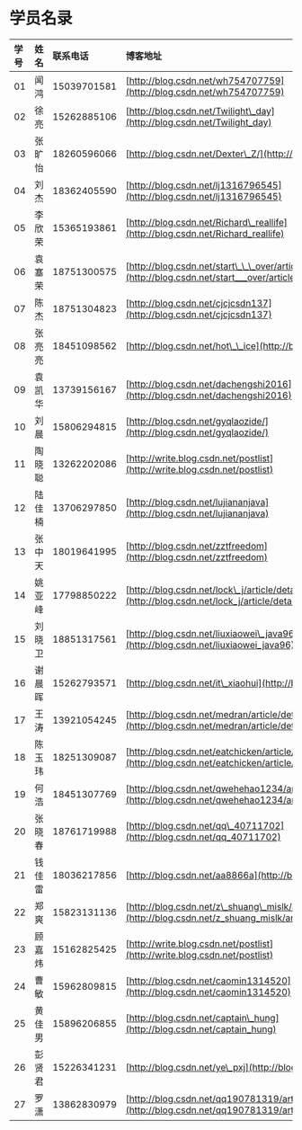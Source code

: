 # 学员名录

| **学号** | **姓名** | **联系电话** | **博客地址** |
| :--- | :--- | :--- | :--- |
| 01 | 闻鸿 | 15039701581 | [http://blog.csdn.net/wh754707759](http://blog.csdn.net/wh754707759) |
| 02 | 徐亮 | 15262885106 | [http://blog.csdn.net/Twilight\_day](http://blog.csdn.net/Twilight_day) |
| 03 | 张旷怡 | 18260596066 | [http://blog.csdn.net/Dexter\_Z/](http://blog.csdn.net/Dexter_Z/) |
| 04 | 刘杰 | 18362405590 | [http://blog.csdn.net/lj1316796545](http://blog.csdn.net/lj1316796545) |
| 05 | 李欣荣 | 15365193861 | [http://blog.csdn.net/Richard\_reallife](http://blog.csdn.net/Richard_reallife) |
| 06 | 袁塞荣 | 18751300575 | [http://blog.csdn.net/start\_\_\_over/article/details/78288414](http://blog.csdn.net/start___over/article/details/78288414) |
| 07 | 陈杰 | 18751304823 | [http://blog.csdn.net/cjcjcsdn137](http://blog.csdn.net/cjcjcsdn137) |
| 08 | 张亮亮 | 18451098562 | [http://blog.csdn.net/hot\_\_ice](http://blog.csdn.net/hot__ice) |
| 09 | 袁凯华 | 13739156167 | [http://blog.csdn.net/dachengshi2016](http://blog.csdn.net/dachengshi2016) |
| 10 | 刘晨 | 15806294815 | [http://blog.csdn.net/gyqlaozide/](http://blog.csdn.net/gyqlaozide/) |
| 11 | 陶晓聪 | 13262202086 | [http://write.blog.csdn.net/postlist](http://write.blog.csdn.net/postlist) |
| 12 | 陆佳楠 | 13706297850 | [http://blog.csdn.net/lujiananjava](http://blog.csdn.net/lujiananjava) |
| 13 | 张中天 | 18019641995 | [http://blog.csdn.net/zztfreedom](http://blog.csdn.net/zztfreedom) |
| 14 | 姚亚峰 | 17798850222 | [http://blog.csdn.net/lock\_j/article/details/78285758](http://blog.csdn.net/lock_j/article/details/78285758) |
| 15 | 刘晓卫 | 18851317561 | [http://blog.csdn.net/liuxiaowei\_java96](http://blog.csdn.net/liuxiaowei_java96) |
| 16 | 谢晨晖 | 15262793571 | [http://blog.csdn.net/it\_xiaohui](http://blog.csdn.net/it_xiaohui) |
| 17 | 王涛 | 13921054245 | [http://blog.csdn.net/medran/article/details/78265599](http://blog.csdn.net/medran/article/details/78265599) |
| 18 | 陈玉玮 | 18251309087 | [http://blog.csdn.net/eatchicken/article/details/78288728](http://blog.csdn.net/eatchicken/article/details/78288728) |
| 19 | 何浩 | 18451307769 | [http://blog.csdn.net/qwehehao1234/article/details/78294529](http://blog.csdn.net/qwehehao1234/article/details/78294529) |
| 20 | 张晓春 | 18761719988 | [http://blog.csdn.net/qq\_40711702](http://blog.csdn.net/qq_40711702) |
| 21 | 钱佳雷 | 18036217856 | [http://blog.csdn.net/aa8866a](http://blog.csdn.net/aa8866a) |
| 22 | 郑爽 | 15823131136 | [http://blog.csdn.net/z\_shuang\_mislk/article/details/78287292](http://blog.csdn.net/z_shuang_mislk/article/details/78287292) |
| 23 | 顾嘉炜 | 15162825425 | [http://write.blog.csdn.net/postlist](http://write.blog.csdn.net/postlist) |
| 24 | 曹敏 | 15962809815 | [http://blog.csdn.net/caomin1314520](http://blog.csdn.net/caomin1314520) |
| 25 | 黄佳男 | 15896206855 | [http://blog.csdn.net/captain\_hung](http://blog.csdn.net/captain_hung) |
| 26 | 彭贤君 | 15226341231 | [http://blog.csdn.net/ye\_pxj](http://blog.csdn.net/ye_pxj) |
| 27 | 罗潇 | 13862830979 | [http://blog.csdn.net/qq190781319/article/details/78287274](http://blog.csdn.net/qq190781319/article/details/78287274) |





